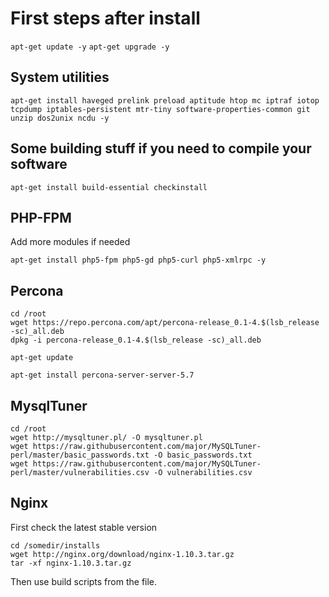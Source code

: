 # First steps after install

`apt-get update -y`
`apt-get upgrade -y`


## System utilities

`apt-get install haveged prelink preload aptitude htop mc iptraf iotop tcpdump iptables-persistent mtr-tiny software-properties-common git unzip dos2unix ncdu -y`

## Some building stuff if you need to compile your software

`apt-get install build-essential checkinstall`

## PHP-FPM

Add more modules if needed

`apt-get install php5-fpm php5-gd php5-curl php5-xmlrpc -y`


## Percona

```
cd /root
wget https://repo.percona.com/apt/percona-release_0.1-4.$(lsb_release -sc)_all.deb
dpkg -i percona-release_0.1-4.$(lsb_release -sc)_all.deb
```

`apt-get update`

`apt-get install percona-server-server-5.7`


## MysqlTuner

```
cd /root
wget http://mysqltuner.pl/ -O mysqltuner.pl
wget https://raw.githubusercontent.com/major/MySQLTuner-perl/master/basic_passwords.txt -O basic_passwords.txt
wget https://raw.githubusercontent.com/major/MySQLTuner-perl/master/vulnerabilities.csv -O vulnerabilities.csv
```

## Nginx

First check the latest stable version

```
cd /somedir/installs
wget http://nginx.org/download/nginx-1.10.3.tar.gz
tar -xf nginx-1.10.3.tar.gz
```
Then use build scripts from the file.


